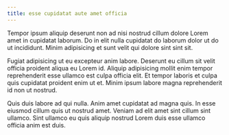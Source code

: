 ```yaml
---
title: esse cupidatat aute amet officia
---
```


Tempor ipsum aliquip deserunt non ad nisi nostrud cillum dolore Lorem amet in cupidatat laborum. Do in elit nulla cupidatat do laborum dolor ut do ut incididunt. Minim adipisicing et sunt velit qui dolore sint sint sit.

Fugiat adipisicing ut eu excepteur anim labore. Deserunt eu cillum sit velit officia proident aliqua eu Lorem id. Aliquip adipisicing mollit enim tempor reprehenderit esse ullamco est culpa officia elit. Et tempor laboris et culpa quis cupidatat proident enim ut et. Minim ipsum labore magna reprehenderit id non ut nostrud.

Quis duis labore ad qui nulla. Anim amet cupidatat ad magna quis. In esse eiusmod cillum quis ut nostrud amet. Veniam ad elit amet sint cillum sint ullamco. Sint ullamco eu quis aliquip nostrud Lorem duis esse ullamco officia anim est duis.